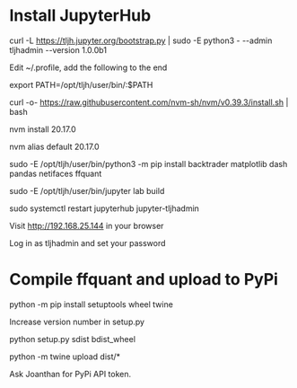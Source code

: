 # Install JupyterHub

curl -L https://tljh.jupyter.org/bootstrap.py | sudo -E python3 - --admin tljhadmin --version 1.0.0b1

Edit ~/.profile, add the following to the end

export PATH=/opt/tljh/user/bin/:$PATH

curl -o- https://raw.githubusercontent.com/nvm-sh/nvm/v0.39.3/install.sh | bash

nvm install 20.17.0

nvm alias default 20.17.0

sudo -E /opt/tljh/user/bin/python3 -m pip install backtrader matplotlib dash pandas netifaces ffquant

sudo -E /opt/tljh/user/bin/jupyter lab build

sudo systemctl restart jupyterhub jupyter-tljhadmin

Visit http://192.168.25.144 in your browser

Log in as tljhadmin and set your password

# Compile ffquant and upload to PyPi
python -m pip install setuptools wheel twine

Increase version number in setup.py

python setup.py sdist bdist_wheel

python -m twine upload dist/*

Ask Joanthan for PyPi API token.